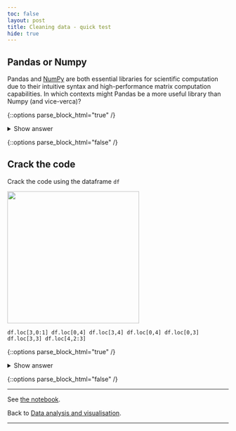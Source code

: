 ```yaml
---
toc: false
layout: post
title: Cleaning data - quick test
hide: true
---
```


## Pandas or Numpy

Pandas and [NumPy](https://numpy.org/) are both essential libraries for scientific computation due to their intuitive syntax and high-performance matrix computation capabilities. In which contexts might Pandas be a more useful library than Numpy (and vice-verca)?


{::options parse_block_html="true" /}
<details>
  <summary markdown="span">Show answer</summary>

- The Pandas module works well with tabular data. Pandas provides 2d table object called DataFrame.
- The NumPy module works well with numerical data. NumPy provides a multi-dimensional array, well suited to matrix operations.
- If memory is a limiting factor, NumPy typically consumes less memory than Pandas.

</details>

{::options parse_block_html="false" /}

## Crack the code

Crack the code using the dataframe `df` 

<img src="https://nu-cem.github.io/CompPhys/images/alphabet.png"  class="plain" width="300"/>

```
df.loc[3,0:1] df.loc[0,4] df.loc[3,4] df.loc[0,4] df.loc[0,3]
df.loc[3,3] df.loc[4,2:3]
```

{::options parse_block_html="true" /}
<details>
  <summary markdown="span">Show answer</summary>

Mmm, tasty tasty "stewed veg".

</details>

{::options parse_block_html="false" /}

---

See [the notebook](https://nu-cem.github.io/CompPhys/2021/08/02/Cleaning-Data.html).

Back to [Data analysis and visualisation](https://nu-cem.github.io/CompPhys/2021/08/02/Data_analysis.html).

---
